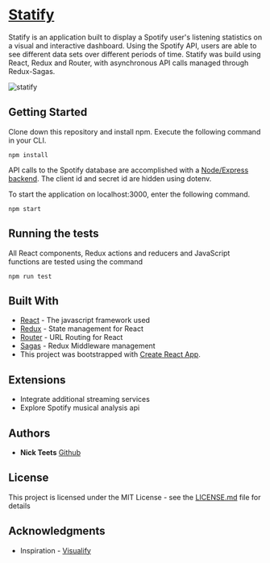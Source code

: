 # [Statify](https://statifu12.herokupapp.com/)

Statify is an application built to display a Spotify user's listening statistics on a visual and interactive dashboard. Using the Spotify API, users are able to see different data sets over different periods of time. Statify was build using React, Redux and Router, with asynchronous API calls managed through Redux-Sagas. 

![statify](https://user-images.githubusercontent.com/26471447/33585724-ed249c3a-d922-11e7-9782-0d7ff1ce8545.gif)

## Getting Started

Clone down this repository and install npm. Execute the following command in your CLI.

```
npm install
```
API calls to the Spotify database are accomplished with a [Node/Express backend](https://github.com/nicktu12/statify-backend). The client id and secret id are hidden using dotenv.

To start the application on localhost:3000, enter the following command. 
```
npm start
```

## Running the tests

All React components, Redux actions and reducers and JavaScript functions are tested using the command

```
npm run test
```

## Built With

* [React](https://reactjs.org/) - The javascript framework used
* [Redux](https://redux.js.org/) - State management for React
* [Router](https://github.com/reactjs/react-router-redux) - URL Routing for React
* [Sagas](https://redux-saga.js.org/) - Redux Middleware management
* This project was bootstrapped with [Create React App](https://github.com/facebookincubator/create-react-app).

## Extensions

* Integrate additional streaming services
* Explore Spotify musical analysis api

## Authors

* **Nick Teets** [Github](https://github.com/nicktu12)

## License

This project is licensed under the MIT License - see the [LICENSE.md](LICENSE.md) file for details

## Acknowledgments

* Inspiration - [Visualify](https://visualify.io/)

